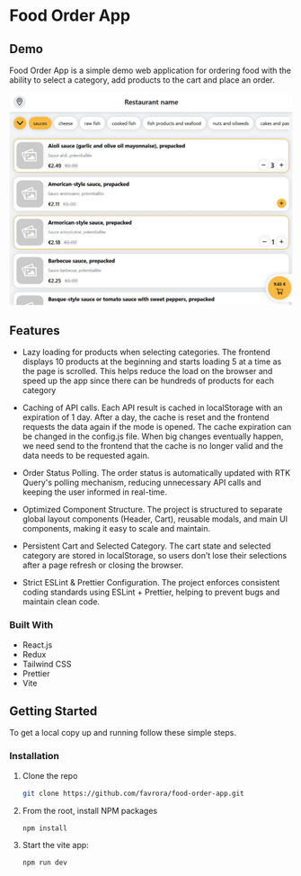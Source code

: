 # Food Order App

## Demo

Food Order App is a simple demo web application for ordering food with the ability to select a category, add products to the cart and place an order.

![Food Order App](https://github.com/favrora/food-order-app/blob/master/public/demo.jpg?raw=true)

## Features

- Lazy loading for products when selecting categories. The frontend displays 10 products at the beginning and starts loading 5 at a time as the page is scrolled. This helps reduce the load on the browser and speed up the app since there can be hundreds of products for each category

- Caching of API calls. Each API result is cached in localStorage with an expiration of 1 day. After a day, the cache is reset and the frontend requests the data again if the mode is opened. The cache expiration can be changed in the config.js file. When big changes eventually happen, we need send to the frontend that the cache is no longer valid and the data needs to be requested again.

- Order Status Polling. The order status is automatically updated with RTK Query's polling mechanism, reducing unnecessary API calls and keeping the user informed in real-time.

- Optimized Component Structure. The project is structured to separate global layout components (Header, Cart), reusable modals, and main UI components, making it easy to scale and maintain.

- Persistent Cart and Selected Category. The cart state and selected category are stored in localStorage, so users don’t lose their selections after a page refresh or closing the browser.

- Strict ESLint & Prettier Configuration. The project enforces consistent coding standards using ESLint + Prettier, helping to prevent bugs and maintain clean code.

### Built With

- React.js
- Redux
- Tailwind CSS
- Prettier
- Vite

## Getting Started

To get a local copy up and running follow these simple steps.

### Installation

1. Clone the repo
   ```sh
   git clone https://github.com/favrora/food-order-app.git
   ```
2. From the root, install NPM packages
   ```sh
   npm install
   ```
3. Start the vite app:
   ```sh
   npm run dev
   ```
